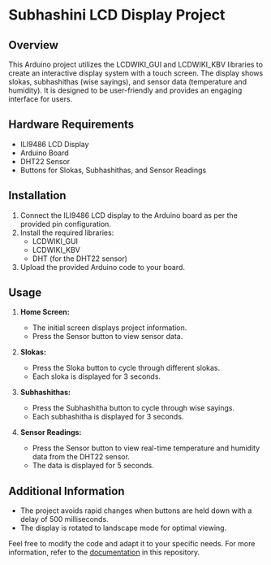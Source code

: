 # Subhashini LCD Display Project

## Overview

This Arduino project utilizes the LCDWIKI_GUI and LCDWIKI_KBV libraries to create an interactive display system with a touch screen. The display shows slokas, subhashithas (wise sayings), and sensor data (temperature and humidity). It is designed to be user-friendly and provides an engaging interface for users.

## Hardware Requirements

- ILI9486 LCD Display
- Arduino Board
- DHT22 Sensor
- Buttons for Slokas, Subhashithas, and Sensor Readings

## Installation

1. Connect the ILI9486 LCD display to the Arduino board as per the provided pin configuration.
2. Install the required libraries:
   - LCDWIKI_GUI
   - LCDWIKI_KBV
   - DHT (for the DHT22 sensor)
3. Upload the provided Arduino code to your board.

## Usage

1. **Home Screen:**
   - The initial screen displays project information.
   - Press the Sensor button to view sensor data.

2. **Slokas:**
   - Press the Sloka button to cycle through different slokas.
   - Each sloka is displayed for 3 seconds.

3. **Subhashithas:**
   - Press the Subhashitha button to cycle through wise sayings.
   - Each subhashitha is displayed for 3 seconds.

4. **Sensor Readings:**
   - Press the Sensor button to view real-time temperature and humidity data from the DHT22 sensor.
   - The data is displayed for 5 seconds.

## Additional Information

- The project avoids rapid changes when buttons are held down with a delay of 500 milliseconds.
- The display is rotated to landscape mode for optimal viewing.

Feel free to modify the code and adapt it to your specific needs. For more information, refer to the [documentation](documentation.md) in this repository.
